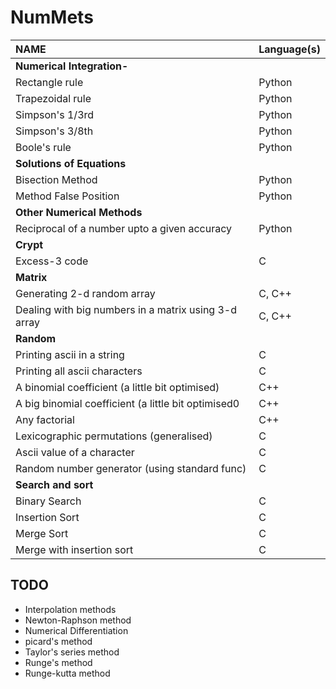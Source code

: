 NumMets
=======

|NAME| Language(s)|
|:---------------|----------------------|
|**Numerical Integration-**|
| Rectangle rule |Python |
| Trapezoidal rule |Python |
| Simpson's 1/3rd |Python |
| Simpson's 3/8th |Python |
| Boole's rule |Python|
|**Solutions of Equations**|
| Bisection Method |Python|
| Method False Position | Python |
|**Other Numerical Methods**|
| Reciprocal of a number upto a given accuracy | Python|
|**Crypt**|
| Excess-3 code | C |
|**Matrix**|
| Generating 2-d random array | C,  C++ |
| Dealing with big numbers in a matrix using 3-d array | C, C++ |
|**Random**|
| Printing ascii in a string | C |
| Printing all ascii characters | C |
| A binomial coefficient (a little bit optimised) | C++ |
| A big binomial coefficient (a little bit optimised0 | C++ |
| Any factorial | C++ |
| Lexicographic permutations (generalised) | C |
| Ascii value of a character | C |
| Random number generator (using standard func) | C |
|**Search and sort**|
| Binary Search | C |
| Insertion Sort | C |
| Merge Sort | C |
| Merge with insertion sort | C |


TODO
---------------
* Interpolation methods
* Newton-Raphson method
* Numerical Differentiation
* picard's method
* Taylor's series method
* Runge's method
* Runge-kutta method
